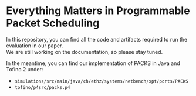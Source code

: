 
# Everything Matters in Programmable Packet Scheduling


In this repository, you can find all the code and artifacts required to run the evaluation in our paper. <br> We are still working on the documentation, so please stay tuned. 


In the meantime, you can find our implementation of PACKS in Java and Tofino 2 under:
- `simulations/src/main/java/ch/ethz/systems/netbench/xpt/ports/PACKS`
- `tofino/p4src/packs.p4`

